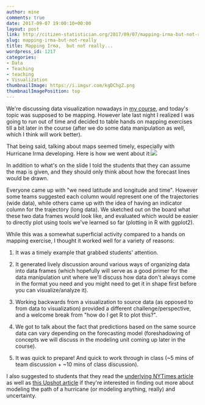 ```yaml
---
author: mine
comments: true
date: 2017-09-07 19:00:10+00:00
layout: post
link: http://citizen-statistician.org/2017/09/07/mapping-irma-but-not-really/
slug: mapping-irma-but-not-really
title: Mapping Irma,  but not really...
wordpress_id: 1217
categories:
- Data
- Teaching
- teaching
- Visualization
thumbnailImage: https://i.imgur.com/kgDChgZ.png
thumbnailImagePosition: top
---
```


We're discussing data visualization nowadays in [my course](http://www2.stat.duke.edu/courses/Fall17/sta112.01/), and today's topic was supposed to be mapping. However late last night I realized I was going to run out of time and decided to table hands on mapping exercises till a bit later in the course (after we do some data manipulation as well, which I think will work better).

That being said, talking about maps seemed timely, especially with Hurricane Irma developing. Here is how we went about it:[![](http://citizen-statistician.org/wp-content/uploads/2017/09/irma-slide-1024x817.png)](https://www.nytimes.com/interactive/2017/09/05/us/hurricane-irma-map.html?smid=pl-share)

In addition to what's on the slide I told the students that they can assume the map is given, and they should only think about how the forecast lines would be drawn.

Everyone came up with "we need latitude and longitude and time". However some teams suggested each column would represent one of the trajectories (wide data), while others came up with the idea of having an indicator column for the trajectory (long data). We sketched out on the board what these two data frames would look like, and evaluated which would be easier to directly plot using tools we've learned so far (plotting in R with ggplot2).

While this was a somewhat superficial activity compared to a hands on mapping exercise, I thought it worked well for a variety of reasons:



 	
  1. It was a timely example that grabbed students' attention.

 	
  2. It generated lively discussion around various ways of organizing data into data frames (which hopefully will serve as a good primer for the data manipulation unit where we'll discuss how data don't always come in the format you need and you might need to get it in shape first before you can visualize/analyze it).

 	
  3. Working backwards from a visualization to source data (as opposed to from data to visualization) provided a different challenge/perspective, and a welcome break from "how do I get R to plot this?".

 	
  4. We got to talk about the fact that predictions based on the same source data can vary depending on the forecasting model (foreshadowing of concepts we will discuss in the modeling unit coming up later in the course).

 	
  5. It was quick to prepare! And quick to work through in class (~5 mins of team discussion + ~10 mins of class discussion).


I also suggested to students that they read the [underlying NYTimes article](https://nyti.ms/2x7nKLD) as well as [this Upshot article](https://nyti.ms/2xPWa2z) if they're interested in finding out more about modeling the path of a hurricane (or modeling anything, really) and uncertainty.
